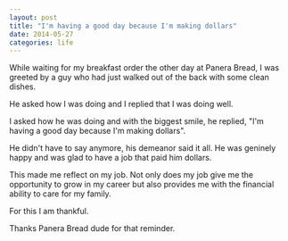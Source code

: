 ```yaml
---
layout: post
title: "I'm having a good day because I'm making dollars"
date: 2014-05-27
categories: life
--- 
```


While waiting for my breakfast order the other day at Panera Bread, I was greeted by a guy who had just walked out of the back with some clean dishes.

He asked how I was doing and I replied that I was doing well.

I asked how he was doing and with the biggest smile, he replied, "I'm having a good day because I'm making dollars".

He didn't have to say anymore, his demeanor said it all. He was geninely happy and was glad to have a job that paid him dollars.

This made me reflect on my job. Not only does my job give me the opportunity to grow in my career but also provides me with the financial ability to care for my family.

For this I am thankful.

Thanks Panera Bread dude for that reminder.
